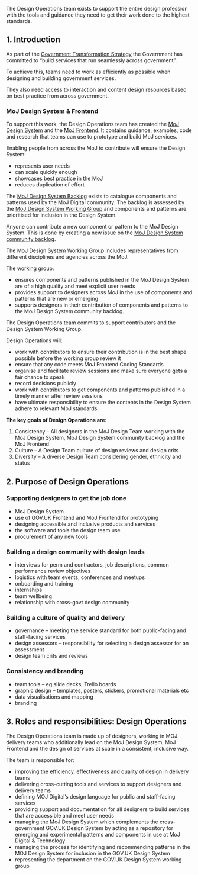 The Design Operations team exists to support the entire design profession with the tools and guidance they need to get their work done to the highest standards.

## 1. Introduction
As part of the [Government Transformation Strategy](https://www.gov.uk/government/publications/government-transformation-strategy-2017-to-2020/government-transformation-strategy#vision-and-objectives) the Government has committed to “build services that run seamlessly across government”.

To achieve this, teams need to work as efficiently as possible when designing and building government services.

They also need access to interaction and content design resources based on best practice from across government.

### MoJ Design System & Frontend
To support this work, the Design Operations team has created the [MoJ Design System](https://github.com/ministryofjustice/moj-design-system) and the [MoJ Frontend](https://github.com/ministryofjustice/moj-frontend). It contains guidance, examples, code and research that teams can use to prototype and build MoJ services.

Enabling people from across the MoJ to contribute will ensure the Design System:

- represents user needs
- can scale quickly enough
- showcases best practice in the MoJ
- reduces duplication of effort

The [MoJ Design System Backlog](https://github.com/ministryofjustice/moj-design-system-backlog) exists to catalogue components and patterns used by the MoJ Digital community. The backlog is assessed by the [MoJ Design System Working Group](/community/design-system-working-group/) and components and patterns are prioritised for inclusion in the Design System.

Anyone can contribute a new component or pattern to the MoJ Design System. This is done by creating a new issue on the [MoJ Design System community backlog](https://github.com/ministryofjustice/moj-design-system-backlog).

The MoJ Design System Working Group includes representatives from different disciplines and agencies across the MoJ.

The working group:

- ensures components and patterns published in the MoJ Design System are of a high quality and meet explicit user needs
- provides support to designers across MoJ in the use of components and patterns that are new or emerging
- supports designers in their contribution of components and patterns to the MoJ Design System community backlog.

The Design Operations team commits to support contributors and the Design System Working Group.

Design Operations will:

- work with contributors to ensure their contribution is in the best shape possible before the working group review it
- ensure that any code meets MoJ Frontend Coding Standards
- organise and facilitate review sessions and make sure everyone gets a fair chance to speak
- record decisions publicly
- work with contributors to get components and patterns published in a timely manner after review sessions
- have ultimate responsibility to ensure the contents in the Design System adhere to relevant MoJ standards

**The key goals of Design Operations are:**
1. Consistency – All designers in the MoJ Design Team working with the MoJ Design System, MoJ Design System community backlog and the MoJ Frontend
2. Culture – A Design Team culture of design reviews and design crits
3. Diversity – A diverse Design Team considering gender, ethnicity and status

## 2. Purpose of Design Operations

### Supporting designers to get the job done
- MoJ Design System
- use of GOV.UK Frontend and MoJ Frontend for prototyping
- designing accessible and inclusive products and services
- the software and tools the design team use
- procurement of any new tools

### Building a design community with design leads
- interviews for perm and contractors, job descriptions, common performance review objectives
- logistics with team events, conferences and meetups
- onboarding and training
- internships
- team wellbeing
- relationship with cross-govt design community

### Building a culture of quality and delivery
- governance – meeting the service standard for both public-facing and staff-facing services
- design assessors – responsibility for selecting a design assessor for an assessment
- design team crits and reviews

### Consistency and branding
- team tools – eg slide decks, Trello boards
- graphic design – templates, posters, stickers, promotional materials etc
- data visualisations and mapping
- branding

## 3. Roles and responsibilities: Design Operations
The Design Operations team is made up of designers, working in MOJ delivery teams who additionally lead on the MoJ Design System, MoJ Frontend and the design of services at scale in a consistent, inclusive way.

The team is responsible for:

- improving the efficiency, effectiveness and quality of design in delivery teams
- delivering cross-cutting tools and services to support designers and delivery teams
- defining MOJ Digital’s design language for public and staff-facing services
- providing support and documentation for all designers to build services that are accessible and meet user needs
- managing the MoJ Design System which complements the cross-government GOV.UK Design System by acting as a repository for emerging and experimental patterns and components in use at MoJ Digital & Technology
- managing the process for identifying and recommending patterns in the MOJ Design System for inclusion in the GOV.UK Design System
- representing the department on the GOV.UK Design System working group
